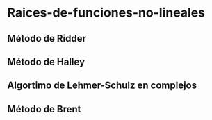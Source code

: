 # Raices-de-funciones-no-lineales
## Método de Ridder
## Método de Halley
## Algortimo de Lehmer-Schulz en complejos
## Método de Brent
